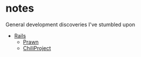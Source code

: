 notes
=====

General development discoveries I've stumbled upon

* [Rails](/dcvezzani/notes/tree/master/rails)
  * [Prawn](/dcvezzani/notes/tree/master/rails/prawn)
  * [ChiliProject](/dcvezzani/notes/tree/master/rails/chili-project)

